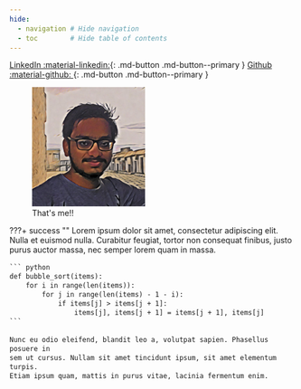 ```yaml
---
hide:
  - navigation # Hide navigation
  - toc        # Hide table of contents
---
```


[LinkedIn :material-linkedin:](#){: .md-button .md-button--primary }
[Github :material-github: ](#){: .md-button .md-button--primary }

<figure>
    <img src="assets/vinay.png" width="200" />
    <!-- <img src="https://dummyimage.com/100x100/eee/aaa" width="100" /> -->
    <figcaption>That's me!!</figcaption>
</figure>



???+ success ""
    Lorem ipsum dolor sit amet, consectetur adipiscing elit. Nulla et euismod
    nulla. Curabitur feugiat, tortor non consequat finibus, justo purus auctor
    massa, nec semper lorem quam in massa.

    ``` python
    def bubble_sort(items):
        for i in range(len(items)):
            for j in range(len(items) - 1 - i):
                if items[j] > items[j + 1]:
                    items[j], items[j + 1] = items[j + 1], items[j]
    ```

    Nunc eu odio eleifend, blandit leo a, volutpat sapien. Phasellus posuere in
    sem ut cursus. Nullam sit amet tincidunt ipsum, sit amet elementum turpis.
    Etiam ipsum quam, mattis in purus vitae, lacinia fermentum enim.
